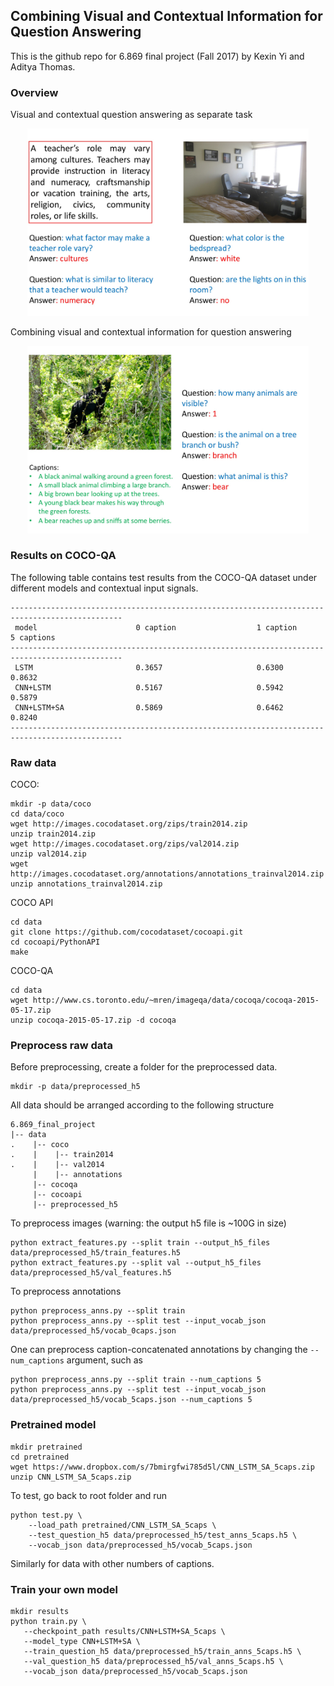 ## Combining Visual and Contextual Information for Question Answering

This is the github repo for 6.869 final project (Fall 2017) by Kexin Yi and Aditya Thomas.

### Overview
Visual and contextual question answering as separate task
<div align="center">
  <img src="https://github.com/Kexinyi/6.869_final_project/blob/master/img/Slide1.jpg" width="450px">
</div>

Combining visual and contextual information for question answering
<div align="center">
  <img src="https://github.com/Kexinyi/6.869_final_project/blob/master/img/Slide2.jpg" width="450px">
</div>

### Results on COCO-QA
The following table contains test results from the COCO-QA dataset under different models and contextual input signals.
```
-----------------------------------------------------------------------------------------------
 model                      0 caption                  1 caption                    5 captions
-----------------------------------------------------------------------------------------------
 LSTM                       0.3657                     0.6300                       0.8632
 CNN+LSTM                   0.5167                     0.5942                       0.5879
 CNN+LSTM+SA                0.5869                     0.6462                       0.8240 
-----------------------------------------------------------------------------------------------
```

### Raw data

COCO: 
```
mkdir -p data/coco
cd data/coco
wget http://images.cocodataset.org/zips/train2014.zip
unzip train2014.zip
wget http://images.cocodataset.org/zips/val2014.zip
unzip val2014.zip
wget http://images.cocodataset.org/annotations/annotations_trainval2014.zip
unzip annotations_trainval2014.zip
```

COCO API
```
cd data
git clone https://github.com/cocodataset/cocoapi.git
cd cocoapi/PythonAPI
make
```

COCO-QA
```
cd data
wget http://www.cs.toronto.edu/~mren/imageqa/data/cocoqa/cocoqa-2015-05-17.zip
unzip cocoqa-2015-05-17.zip -d cocoqa
```

### Preprocess raw data
Before preprocessing, create a folder for the preprocessed data.
```
mkdir -p data/preprocessed_h5
```
All data should be arranged according to the following structure
```
6.869_final_project
|-- data
.    |-- coco
.    |    |-- train2014
.    |    |-- val2014
     |    |-- annotations
     |-- cocoqa
     |-- cocoapi
     |-- preprocessed_h5
```

To preprocess images (warning: the output h5 file is ~100G in size)
```
python extract_features.py --split train --output_h5_files data/preprocessed_h5/train_features.h5
python extract_features.py --split val --output_h5_files data/preprocessed_h5/val_features.h5
```

To preprocess annotations
```
python preprocess_anns.py --split train
python preprocess_anns.py --split test --input_vocab_json data/preprocessed_h5/vocab_0caps.json
```
One can preprocess caption-concatenated annotations by changing the `--num_captions` argument, such as
```
python preprocess_anns.py --split train --num_captions 5
python preprocess_anns.py --split test --input_vocab_json data/preprocessed_h5/vocab_5caps.json --num_captions 5
```

### Pretrained model
```
mkdir pretrained
cd pretrained
wget https://www.dropbox.com/s/7bmirgfwi785d5l/CNN_LSTM_SA_5caps.zip
unzip CNN_LSTM_SA_5caps.zip
```
To test, go back to root folder and run
```
python test.py \ 
    --load_path pretrained/CNN_LSTM_SA_5caps \
    --test_question_h5 data/preprocessed_h5/test_anns_5caps.h5 \
    --vocab_json data/preprocessed_h5/vocab_5caps.json
```
Similarly for data with other numbers of captions.

### Train your own model
```
mkdir results
python train.py \
   --checkpoint_path results/CNN+LSTM+SA_5caps \
   --model_type CNN+LSTM+SA \
   --train_question_h5 data/preprocessed_h5/train_anns_5caps.h5 \
   --val_question_h5 data/preprocessed_h5/val_anns_5caps.h5 \
   --vocab_json data/preprocessed_h5/vocab_5caps.json
```
